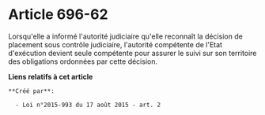 # Article 696-62

Lorsqu'elle a informé l'autorité judiciaire qu'elle reconnaît la décision de placement sous contrôle judiciaire, l'autorité
compétente de l'Etat d'exécution devient seule compétente pour assurer le suivi sur son territoire des obligations ordonnées
par cette décision.

**Liens relatifs à cet article**

	**Créé par**:

	  - Loi n°2015-993 du 17 août 2015 - art. 2
